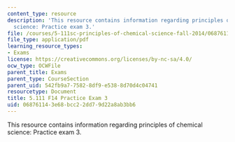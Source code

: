 ```yaml
---
content_type: resource
description: 'This resource contains information regarding principles of chemical
  science: Practice exam 3.'
file: /courses/5-111sc-principles-of-chemical-science-fall-2014/068761143e68bcc22dd79d22a8ab3bb6_MIT5_111F14_PractExam3.pdf
file_type: application/pdf
learning_resource_types:
- Exams
license: https://creativecommons.org/licenses/by-nc-sa/4.0/
ocw_type: OCWFile
parent_title: Exams
parent_type: CourseSection
parent_uid: 542fb9a7-7582-8df9-e538-8d70d4c04741
resourcetype: Document
title: 5.111 F14 Practice Exam 3
uid: 06876114-3e68-bcc2-2dd7-9d22a8ab3bb6
---
```

This resource contains information regarding principles of chemical science: Practice exam 3.